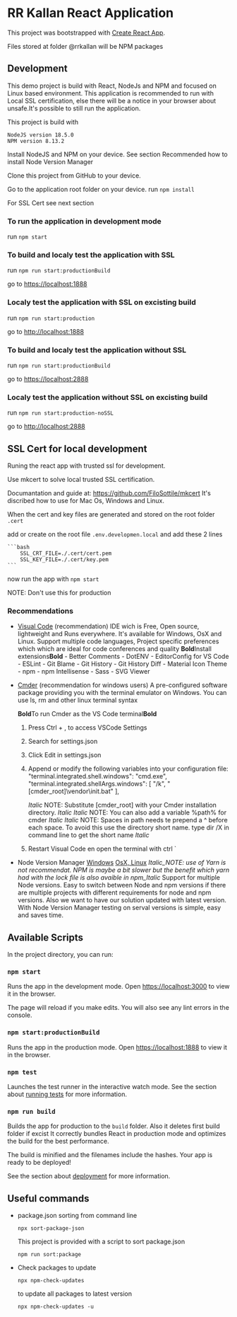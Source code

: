 # RR Kallan React Application

This project was bootstrapped with [Create React App](https://github.com/facebook/create-react-app).

Files stored at folder @rrkallan will be NPM packages

## Development

This demo project is build with React, NodeJs and NPM and focused on Linux based environment.
This application is recommended to run with Local SSL certification, else there will be a notice in your browser about unsafe.It's possible to still run the application.

This project is build with

    NodeJS version 18.5.0
    NPM version 8.13.2

Install NodeJS and NPM on your device. See section Recommended how to install Node Version Manager

Clone this project from GitHub to your device.

Go to the application root folder on your device.
run `npm install`

For SSL Cert see next section

### To run the application in development mode

run `npm start`

### To build and localy test the application with SSL

run `npm run start:productionBuild`

go to <https://localhost:1888>

### Localy test the application with SSL on excisting build

run `npm run start:production`

go to <http://localhost:1888>

### To build and localy test the application without SSL

run `npm run start:productionBuild`

go to <https://localhost:2888>

### Localy test the application without SSL on excisting build

run `npm run start:production-noSSL`

go to <http://localhost:2888>

## SSL Cert for local development

Runing the react app with trusted ssl for development.

Use mkcert to solve local trusted SSL certification.

Documantation and guide at: <https://github.com/FiloSottile/mkcert> It's discribed how to use for Mac Os, Windows and Linux.

When the cert and key files are generated and stored on the root folder `.cert`

add or create on the root file `.env.developmen.local` and add these 2 lines

    ```bash
        SSL_CRT_FILE=./.cert/cert.pem
        SSL_KEY_FILE=./.cert/key.pem
    ```

now run the app with `npm start`

NOTE: Don't use this for production

### Recommendations

- [Visual Code](https://code.visualstudio.com/Download) (recommendation)
    IDE wich is Free, Open source, lightweight and Runs everywhere. It's available for Windows, OsX and Linux. Support multiple code languages, Project specific preferences which
    which are ideal for code conferences and quality
    **Bold**Install extensions**Bold** - Better Comments - DotENV - EditorConfig for VS Code - ESLint - Git Blame - Git History - Git History Diff - Material Icon Theme - npm - npm Intellisense - Sass - SVG Viewer

- [Cmder](https://cmder.net/) (recommendation for windows users)
    A pre-configured software package providing you with the terminal emulator on Windows. You can use ls, rm and other linux terminal syntax

    **Bold**To run Cmder as the VS Code terminal**Bold**

    1. Press Ctrl + , to access VSCode Settings
    2. Search for settings.json
    3. Click Edit in settings.json
    4. Append or modify the following variables into your configuration file:
        "terminal.integrated.shell.windows": "cmd.exe",
        "terminal.integrated.shellArgs.windows": [
        "/k", "[cmder_root]\\vendor\\init.bat"
        ],

        _Italic_ NOTE: Substitute [cmder_root] with your Cmder installation directory. _Italic_
        _Italic_ NOTE: You can also add a variable %path% for cmder _Italic_
        _Italic_ NOTE: Spaces in path needs te prepend a ^ before each space. To avoid this use the directory short name. type dir /X in command line to get the short name _Italic_

    5. Restart Visual Code en open the terminal with ctrl `

- Node Version Manager [Windows](https://github.com/coreybutler/nvm-windows) [OsX, Linux](https://github.com/creationix/nvm)
    _Italic_NOTE: use of Yarn is not recommendat. NPM is maybe a bit slower but the benefit which yarn had with the lock file is also avaible in npm_Italic_
    Support for multiple Node versions. Easy to switch between Node and npm versions if there are multiple projects with different requirements for node and npm versions. Also we want to have our solution updated with latest version. With Node Version Manager testing on serval versions is simple, easy and saves time.

## Available Scripts

In the project directory, you can run:

### `npm start`

Runs the app in the development mode.
Open [https://localhost:3000](https://localhost:3000) to view it in the browser.

The page will reload if you make edits.
You will also see any lint errors in the console.

### `npm start:productionBuild`

Runs the app in the production mode.
Open [https://localhost:1888](https://localhost:1888) to view it in the browser.

### `npm test`

Launches the test runner in the interactive watch mode.
See the section about [running tests](https://facebook.github.io/create-react-app/docs/running-tests) for more information.

### `npm run build`

Builds the app for production to the `build` folder. Also it deletes first build folder if excist
It correctly bundles React in production mode and optimizes the build for the best performance.

The build is minified and the filenames include the hashes.
Your app is ready to be deployed!

See the section about [deployment](https://facebook.github.io/create-react-app/docs/deployment) for more information.

## Useful commands

- package.json sorting from command line

    `npx sort-package-json`

    This project is provided with a script to sort package.json

    `npm run sort:package`

- Check packages to update

    `npx npm-check-updates`

    to update all packages to latest version

    `npx npm-check-updates -u`
